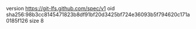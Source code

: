 version https://git-lfs.github.com/spec/v1
oid sha256:98b3cc8145471823b8df91bf20d3425bf724e36093b5f794620c171a0185f126
size 8
